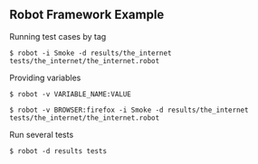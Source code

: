## Robot Framework Example

Running test cases by tag
```
$ robot -i Smoke -d results/the_internet tests/the_internet/the_internet.robot 
```

Providing variables
```
$ robot -v VARIABLE_NAME:VALUE
```
```
$ robot -v BROWSER:firefox -i Smoke -d results/the_internet tests/the_internet/the_internet.robot
```

Run several tests
```
$ robot -d results tests 
```